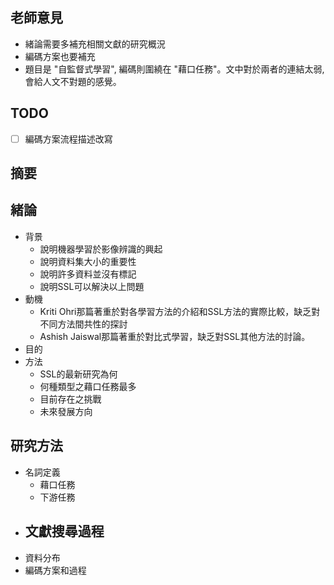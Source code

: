 ## 老師意見
- 緒論需要多補充相關文獻的研究概況
- 編碼方案也要補充
- 題目是 "自監督式學習", 編碼則圍繞在 "藉口任務"。文中對於兩者的連結太弱, 會給人文不對題的感覺。

## TODO
- [ ] 編碼方案流程描述改寫

## 摘要

## 緒論
- 背景
	- 說明機器學習於影像辨識的興起
	- 說明資料集大小的重要性
	- 說明許多資料並沒有標記
	- 說明SSL可以解決以上問題
- 動機
	- Kriti Ohri那篇著重於對各學習方法的介紹和SSL方法的實際比較，缺乏對不同方法間共性的探討
	- Ashish Jaiswal那篇著重於對比式學習，缺乏對SSL其他方法的討論。
- 目的
- 方法
	- SSL的最新研究為何
	- 何種類型之藉口任務最多
	- 目前存在之挑戰
	- 未來發展方向

## 研究方法
- 名詞定義
	- 藉口任務
	- 下游任務
- 文獻搜尋過程
	- 
- 資料分布
- 編碼方案和過程
